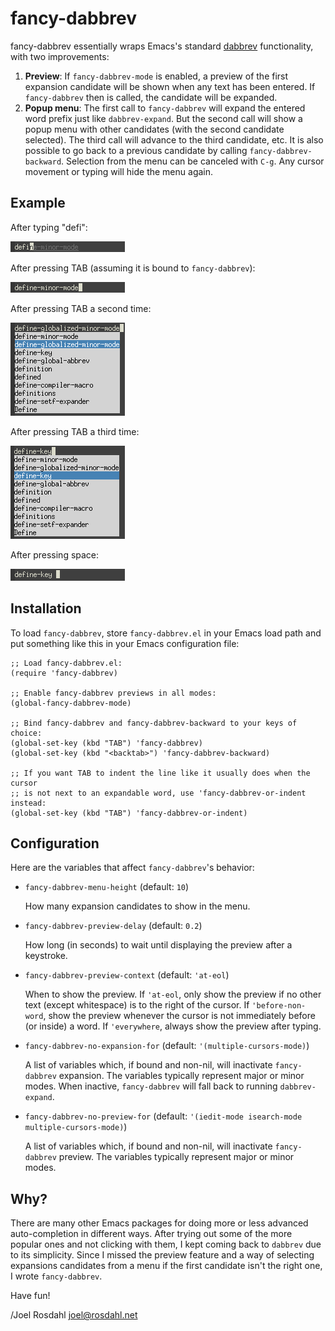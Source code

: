 fancy-dabbrev
=============

fancy-dabbrev essentially wraps Emacs's standard [dabbrev] functionality, with
two improvements:

1. **Preview**: If `fancy-dabbrev-mode` is enabled, a preview of the first
   expansion candidate will be shown when any text has been entered. If
   `fancy-dabbrev` then is called, the candidate will be expanded.
2. **Popup menu**: The first call to `fancy-dabbrev` will expand the entered
   word prefix just like `dabbrev-expand`. But the second call will show a
   popup menu with other candidates (with the second candidate selected). The
   third call will advance to the third candidate, etc. It is also possible to
   go back to a previous candidate by calling `fancy-dabbrev-backward`.
   Selection from the menu can be canceled with `C-g`. Any cursor movement or
   typing will hide the menu again.


Example
-------

After typing "defi":

![Example 1](fancy-dabbrev-1.png)

After pressing TAB (assuming it is bound to `fancy-dabbrev`):

![Example 2](fancy-dabbrev-2.png)

After pressing TAB a second time:

![Example 3](fancy-dabbrev-3.png)

After pressing TAB a third time:

![Example 4](fancy-dabbrev-4.png)

After pressing space:

![Example 5](fancy-dabbrev-5.png)


Installation
------------

To load `fancy-dabbrev`, store `fancy-dabbrev.el` in your Emacs load path and
put something like this in your Emacs configuration file:

    ;; Load fancy-dabbrev.el:
    (require 'fancy-dabbrev)

    ;; Enable fancy-dabbrev previews in all modes:
    (global-fancy-dabbrev-mode)

    ;; Bind fancy-dabbrev and fancy-dabbrev-backward to your keys of choice:
    (global-set-key (kbd "TAB") 'fancy-dabbrev)
    (global-set-key (kbd "<backtab>") 'fancy-dabbrev-backward)

    ;; If you want TAB to indent the line like it usually does when the cursor
    ;; is not next to an expandable word, use 'fancy-dabbrev-or-indent instead:
    (global-set-key (kbd "TAB") 'fancy-dabbrev-or-indent)


Configuration
-------------

Here are the variables that affect `fancy-dabbrev`'s behavior:

* `fancy-dabbrev-menu-height` (default: `10`)

  How many expansion candidates to show in the menu.

* `fancy-dabbrev-preview-delay` (default: `0.2`)

  How long (in seconds) to wait until displaying the preview after a keystroke.

* `fancy-dabbrev-preview-context` (default: `'at-eol`)

  When to show the preview. If `'at-eol`, only show the preview if no other
  text (except whitespace) is to the right of the cursor. If
  `'before-non-word`, show the preview whenever the cursor is not immediately
  before (or inside) a word. If `'everywhere`, always show the preview after
  typing.

* `fancy-dabbrev-no-expansion-for` (default: `'(multiple-cursors-mode)`)

  A list of variables which, if bound and non-nil, will inactivate
  `fancy-dabbrev` expansion. The variables typically represent major or minor
  modes. When inactive, `fancy-dabbrev` will fall back to running
  `dabbrev-expand`.

* `fancy-dabbrev-no-preview-for` (default:
  `'(iedit-mode isearch-mode multiple-cursors-mode)`)

  A list of variables which, if bound and non-nil, will inactivate
  `fancy-dabbrev` preview. The variables typically represent major or minor
  modes.

Why?
----

There are many other Emacs packages for doing more or less advanced
auto-completion in different ways. After trying out some of the more popular
ones and not clicking with them, I kept coming back to `dabbrev` due to its
simplicity. Since I missed the preview feature and a way of selecting
expansions candidates from a menu if the first candidate isn't the right one, I
wrote `fancy-dabbrev`.

Have fun!

/Joel Rosdahl <joel@rosdahl.net>

[dabbrev]: https://www.gnu.org/software/emacs/manual/html_node/emacs/Dynamic-Abbrevs.html
